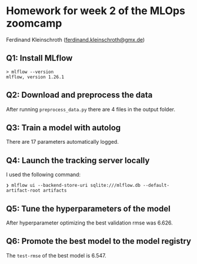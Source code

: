 # Homework for week 2 of the MLOps zoomcamp

Ferdinand Kleinschroth
(ferdinand.kleinschroth@gmx.de)

## Q1: Install MLflow

```console
> mlflow --version                                 
mlflow, version 1.26.1
```

## Q2: Download and preprocess the data

After running `preprocess_data.py` there are 4 files in the output folder.

## Q3: Train a model with autolog

There are 17 parameters automatically logged.

## Q4: Launch the tracking server locally

I used the following command:
```console
❯ mlflow ui --backend-store-uri sqlite:///mlflow.db --default-artifact-root artifacts
```

## Q5: Tune the hyperparameters of the model

After hyperparameter optimizing the best validation rmse was 6.626.

## Q6: Promote the best model to the model registry

The `test-rmse` of the best model is 6.547.